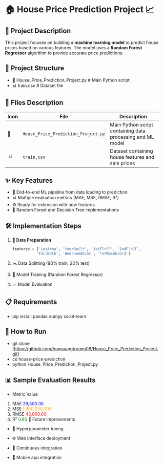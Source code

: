 # 🏠 House Price Prediction Project 📈

## 🚀 Project Description
This project focuses on building a **machine learning model** to predict house prices based on various features. The model uses a **Random Forest Regressor** algorithm to provide accurate price predictions.

## 📂 Project Structure
- 🐍 House_Price_Prediction_Project.py # Main Python script
- 📊 train.csv # Dataset file

## 📝 Files Description
| Icon | File | Description |
|------|------|-------------|
| 🐍 | `House_Price_Prediction_Project.py` | Main Python script containing data processing and ML model |
| 📊 | `train.csv` | Dataset containing house features and sale prices |

## ✨ Key Features
- 🔄 End-to-end ML pipeline from data loading to prediction
- 📊 Multiple evaluation metrics (MAE, MSE, RMSE, R²)
- ⚙️ Ready for extension with new features
- 🤖 Random Forest and Decision Tree implementations

## 🛠️ Implementation Steps

1. **🔧 Data Preparation**
   ```python
   features = ['LotArea', 'YearBuilt', '1stFlrSF', '2ndFlrSF', 
              'FullBath', 'BedroomAbvGr', 'TotRmsAbvGrd']
2. ✂️ Data Splitting (80% train, 20% test)

3. 🤖 Model Training (Random Forest Regressor)

4. 📈 Model Evaluation
## 📋 Requirements
- pip install pandas numpy scikit-learn
## 🏃 How to Run
- git clone [https://github.com/huyquangtruong06/House_Price_Prediction_Project.git]
- cd house-price-prediction
- python House_Price_Prediction_Project.py
## 📊 Sample Evaluation Results
- Metric	Value
1. MAE	<span style="color:blue">29,500.00</span>
2. MSE	<span style="color:orange">1,850,000,000</span>
3. RMSE	<span style="color:red">43,000.00</span>
4. R²	<span style="color:green">0.85</span>
🔮 Future Improvements
- 🧪 Hyperparameter tuning

- 🌐 Web interface deployment

- 🔄 Continuous integration

- 📱 Mobile app integration

